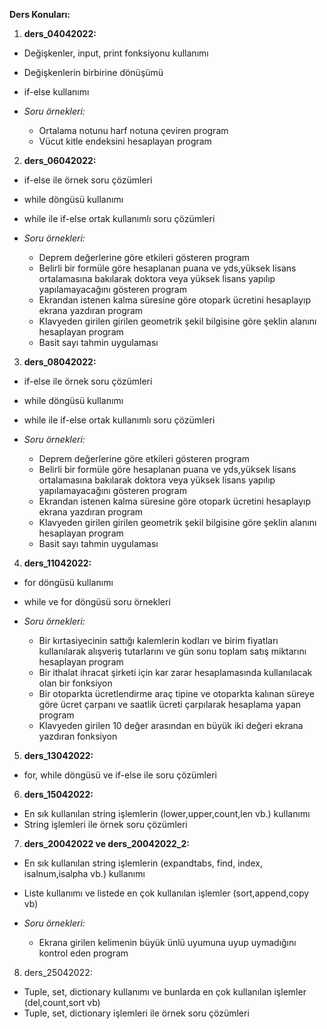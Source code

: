 **Ders Konuları:**

1. **ders_04042022:**

+ Değişkenler, input, print fonksiyonu kullanımı
+ Değişkenlerin birbirine dönüşümü
+ if-else kullanımı

+ *Soru örnekleri:* 

  -  Ortalama notunu harf notuna çeviren program
  -  Vücut kitle endeksini hesaplayan program


2.  **ders_06042022:**

+ if-else ile örnek soru çözümleri
+ while döngüsü kullanımı
+ while ile if-else ortak kullanımlı soru çözümleri

+ *Soru örnekleri:* 

  - Deprem değerlerine göre etkileri gösteren program
  - Belirli bir formüle göre hesaplanan puana ve yds,yüksek lisans ortalamasına bakılarak doktora veya yüksek lisans yapılıp yapılamayacağını gösteren program
  - Ekrandan istenen kalma süresine göre otopark ücretini hesaplayıp ekrana yazdıran program
  - Klavyeden girilen girilen geometrik şekil bilgisine göre şeklin alanını hesaplayan program
  - Basit sayı tahmin uygulaması


3. **ders_08042022:**
+ if-else ile örnek soru çözümleri
+ while döngüsü kullanımı
+ while ile if-else ortak kullanımlı soru çözümleri

+ *Soru örnekleri:* 

  - Deprem değerlerine göre etkileri gösteren program
  - Belirli bir formüle göre hesaplanan puana ve yds,yüksek lisans ortalamasına bakılarak doktora veya yüksek lisans yapılıp yapılamayacağını gösteren program
  - Ekrandan istenen kalma süresine göre otopark ücretini hesaplayıp ekrana yazdıran program
  - Klavyeden girilen girilen geometrik şekil bilgisine göre şeklin alanını hesaplayan program
  - Basit sayı tahmin uygulaması

4. **ders_11042022:**
+ for döngüsü kullanımı
+ while ve for döngüsü soru örnekleri
+ *Soru örnekleri:* 

  - Bir kırtasiyecinin sattığı kalemlerin kodları ve birim fiyatları kullanılarak alışveriş tutarlarını ve gün sonu toplam satış miktarını hesaplayan program
  - Bir ithalat ihracat şirketi için kar zarar hesaplamasında kullanılacak olan bir fonksiyon
  - Bir otoparkta ücretlendirme araç tipine ve otoparkta kalınan süreye göre ücret çarpanı ve saatlik ücreti çarpılarak hesaplama yapan program
  - Klavyeden girilen 10 değer arasından en büyük iki değeri ekrana yazdıran fonksiyon

5. **ders_13042022:**
+ for, while döngüsü ve if-else ile soru çözümleri

6. **ders_15042022:**
+ En sık kullanılan string işlemlerin (lower,upper,count,len vb.) kullanımı
+ String işlemleri ile örnek soru çözümleri

7. **ders_20042022 ve ders_20042022_2:**
+ En sık kullanılan string işlemlerin (expandtabs, find, index, isalnum,isalpha vb.) kullanımı
+ Liste kullanımı ve listede en çok kullanılan işlemler (sort,append,copy vb)
+ *Soru örnekleri:* 

  - Ekrana girilen kelimenin büyük ünlü uyumuna uyup uymadığını kontrol eden program

8. ders_25042022:
+ Tuple, set, dictionary kullanımı ve bunlarda en çok kullanılan işlemler (del,count,sort vb)
+ Tuple, set, dictionary işlemleri ile örnek soru çözümleri



